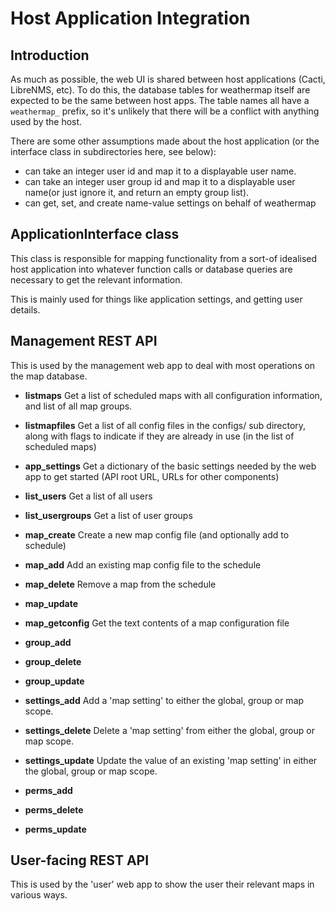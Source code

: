 # Host Application Integration

## Introduction

As much as possible, the web UI is shared between host applications (Cacti, LibreNMS, etc).
To do this, the database tables for weathermap itself are expected to be the same between
host apps. The table names all have a `weathermap_` prefix, so it's unlikely that there will
be a conflict with anything used by the host.

There are some other assumptions made about the host application (or the interface class in subdirectories here, see below):

* can take an integer user id and map it to a displayable user name.
* can take an integer user group id and map it to a displayable user name(or just ignore it, and return an empty group list).
* can get, set, and create name-value settings on behalf of weathermap

## ApplicationInterface class

This class is responsible for mapping functionality from a sort-of idealised host application
into whatever function calls or database queries are necessary to get the relevant information.

This is mainly used for things like application settings, and getting user details.

## Management REST API

This is used by the management web app to deal with most operations on the map database.

* **listmaps** Get a list of scheduled maps with all configuration information, and list of all map groups.

* **listmapfiles** Get a list of all config files in the configs/ sub directory, along with flags to indicate if they are already in use (in the list of scheduled maps) 

* **app_settings** Get a dictionary of the basic settings needed by the web app to get started (API root URL, URLs for other components)

* **list_users** Get a list of all users
 
* **list_usergroups** Get a list of user groups

* **map_create** Create a new map config file (and optionally add to schedule)

* **map_add** Add an existing map config file to the schedule

* **map_delete** Remove a map from the schedule

* **map_update**

* **map_getconfig** Get the text contents of a map configuration file  

* **group_add**

* **group_delete**

* **group_update**

* **settings_add** Add a 'map setting' to either the global, group or map scope.

* **settings_delete** Delete a 'map setting' from either the global, group or map scope.

* **settings_update** Update the value of an existing 'map setting' in either the global, group or map scope.

* **perms_add**

* **perms_delete**

* **perms_update**


## User-facing REST API

This is used by the 'user' web app to show the user their relevant maps in various ways.

